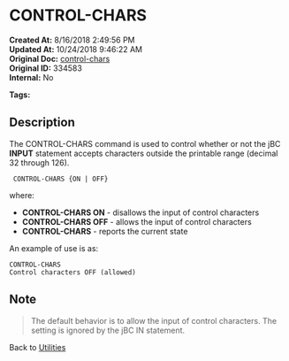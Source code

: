 # CONTROL-CHARS

**Created At:** 8/16/2018 2:49:56 PM  
**Updated At:** 10/24/2018 9:46:22 AM  
**Original Doc:** [control-chars](https://docs.jbase.com/46963-utilities/control-chars)  
**Original ID:** 334583  
**Internal:** No  

**Tags:**
<badge text='control charaters' vertical='middle' />
<badge text='input' vertical='middle' />

## Description

The CONTROL-CHARS command is used to control whether or not the jBC **INPUT** statement accepts characters outside the printable range (decimal 32 through 126).

```
 CONTROL-CHARS {ON | OFF}
```

where:

- **CONTROL-CHARS ON** - disallows the input of control characters
- **CONTROL-CHARS OFF** - allows the input of control characters
- **CONTROL-CHARS** - reports the current state

An example of use is as:

```
CONTROL-CHARS
Control characters OFF (allowed)
```

## Note

> The default behavior is to allow the input of control characters. The setting is ignored by the jBC IN statement.

Back to [Utilities](./../utilities)
